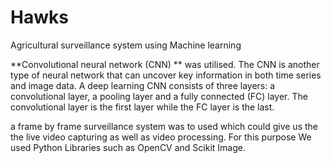 # Hawks
Agricultural surveillance system using Machine learning 

**Convolutional neural network (CNN) ** was utilised. The CNN is another type of neural network that can uncover key information in both time series and image data.  A deep learning CNN consists of three layers: a convolutional layer, a pooling layer and a fully connected (FC) layer. The convolutional layer is the first layer while the FC layer is the last. 

a frame by frame surveillance system was to used which could give us the the live video capturing as well as video processing. 
For this purpose We used Python Libraries such as OpenCV and Scikit Image. 
